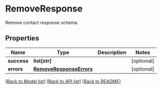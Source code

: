 # RemoveResponse

Remove contact response schema
## Properties
Name | Type | Description | Notes
------------ | ------------- | ------------- | -------------
**success** | **list[str]** |  | [optional] 
**errors** | [**RemoveResponseErrors**](RemoveResponseErrors.md) |  | [optional] 

[[Back to Model list]](../README.md#documentation-for-models) [[Back to API list]](../README.md#documentation-for-api-endpoints) [[Back to README]](../README.md)


